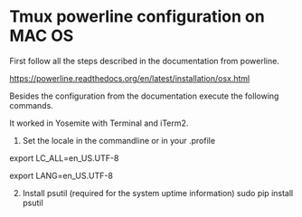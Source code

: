 Tmux powerline configuration on MAC OS
=============================
First follow all the steps described in the documentation from powerline.

https://powerline.readthedocs.org/en/latest/installation/osx.html

Besides the configuration from the documentation execute the following commands.

It worked in Yosemite with Terminal and iTerm2.

1. Set the locale in the commandline or in your .profile

export LC_ALL=en_US.UTF-8

export LANG=en_US.UTF-8

2. Install psutil (required for the system uptime information)
sudo pip install psutil
